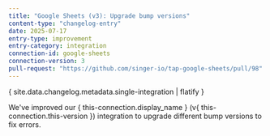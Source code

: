 ```yaml
---
title: "Google Sheets (v3): Upgrade bump versions"
content-type: "changelog-entry"
date: 2025-07-17
entry-type: improvement
entry-category: integration
connection-id: google-sheets
connection-version: 3
pull-request: "https://github.com/singer-io/tap-google-sheets/pull/98"
---
```

{ site.data.changelog.metadata.single-integration | flatify }

We've improved our { this-connection.display_name } (v{ this-connection.this-version }) integration to upgrade different bump versions to fix errors.